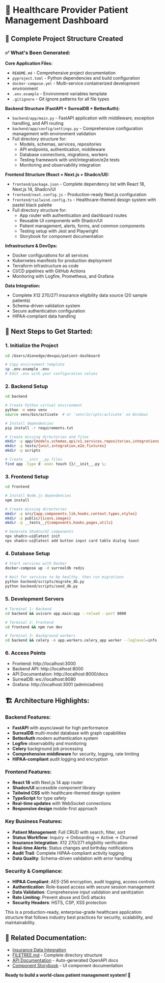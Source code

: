 <!-- Updated: 2025-07-27T12:58:15-05:00 -->
# 🏥 Healthcare Provider Patient Management Dashboard

## 📁 Complete Project Structure Created

### ✅ **What's Been Generated:**

**Core Application Files:**
- `README.md` - Comprehensive project documentation
- `pyproject.toml` - Python dependencies and build configuration
- `docker-compose.yml` - Multi-service containerized development environment
- `.env.example` - Environment variables template
- `.gitignore` - Git ignore patterns for all file types

**Backend Structure (FastAPI + SurrealDB + BetterAuth):**
- `backend/app/main.py` - FastAPI application with middleware, exception handling, and API routing
- `backend/app/config/settings.py` - Comprehensive configuration management with environment validation
- Full directory structure for:
  - Models, schemas, services, repositories
  - API endpoints, authentication, middleware
  - Database connections, migrations, workers
  - Testing framework with unit/integration/e2e tests
  - Monitoring and observability integration

**Frontend Structure (React + Next.js + Shadcn/UI):**
- `frontend/package.json` - Complete dependency list with React 18, Next.js 14, Shadcn/UI
- `frontend/next.config.js` - Production-ready Next.js configuration
- `frontend/tailwind.config.ts` - Healthcare-themed design system with pastel black palette
- Full directory structure for:
  - App router with authentication and dashboard routes
  - Reusable UI components with Shadcn/UI
  - Patient management, alerts, forms, and common components
  - Testing setup with Jest and Playwright
  - Storybook for component documentation

**Infrastructure & DevOps:**
- Docker configurations for all services
- Kubernetes manifests for production deployment
- Terraform infrastructure as code
- CI/CD pipelines with GitHub Actions
- Monitoring with Logfire, Prometheus, and Grafana

**Data Integration:**
- Complete X12 270/271 insurance eligibility data source (20 sample patients)
- Schema-driven validation system
- Secure authentication configuration
- HIPAA-compliant data handling

## 🚀 **Next Steps to Get Started:**

### 1. **Initialize the Project**
```bash
cd /Users/dionedge/devqai/patient-dashboard

# Copy environment template
cp .env.example .env
# Edit .env with your configuration values
```

### 2. **Backend Setup**
```bash
cd backend

# Create Python virtual environment
python -m venv venv
source venv/bin/activate  # or `venv\Scripts\activate` on Windows

# Install dependencies
pip install -r requirements.txt

# Create missing directories and files
mkdir -p app/{models,schemas,api/v1,services,repositories,integrations,workers,database,utils}
mkdir -p tests/{unit,integration,e2e,fixtures}
mkdir -p scripts

# Create __init__.py files
find app -type d -exec touch {}/__init__.py \;
```

### 3. **Frontend Setup**
```bash
cd frontend

# Install Node.js dependencies
npm install

# Create missing directories
mkdir -p src/{app,components,lib,hooks,context,types,styles}
mkdir -p public/{icons,images}
mkdir -p __tests__/{components,hooks,pages,utils}

# Generate Shadcn/UI components
npx shadcn-ui@latest init
npx shadcn-ui@latest add button input card table dialog toast
```

### 4. **Database Setup**
```bash
# Start services with Docker
docker-compose up -d surrealdb redis

# Wait for services to be healthy, then run migrations
python backend/scripts/migrate_db.py
python backend/scripts/seed_db.py
```

### 5. **Development Servers**
```bash
# Terminal 1: Backend
cd backend && uvicorn app.main:app --reload --port 8000

# Terminal 2: Frontend
cd frontend && npm run dev

# Terminal 3: Background workers
cd backend && celery -A app.workers.celery_app worker --loglevel=info
```

### 6. **Access Points**
- Frontend: http://localhost:3000
- Backend API: http://localhost:8000
- API Documentation: http://localhost:8000/docs
- SurrealDB: ws://localhost:8080
- Grafana: http://localhost:3001 (admin/admin)

## 🏗️ **Architecture Highlights:**

### **Backend Features:**
- **FastAPI** with async/await for high performance
- **SurrealDB** multi-model database with graph capabilities
- **BetterAuth** modern authentication system
- **Logfire** observability and monitoring
- **Celery** background job processing
- **Comprehensive middleware** for security, logging, rate limiting
- **HIPAA-compliant** audit logging and encryption

### **Frontend Features:**
- **React 18** with Next.js 14 app router
- **Shadcn/UI** accessible component library
- **Tailwind CSS** with healthcare-themed design system
- **TypeScript** for type safety
- **Real-time updates** with WebSocket connections
- **Responsive design** mobile-first approach

### **Key Business Features:**
- **Patient Management**: Full CRUD with search, filter, sort
- **Status Workflow**: Inquiry → Onboarding → Active → Churned
- **Insurance Integration**: X12 270/271 eligibility verification
- **Real-time Alerts**: Status changes and birthday notifications
- **Audit Trail**: Complete HIPAA-compliant activity logging
- **Data Quality**: Schema-driven validation with error handling

### **Security & Compliance:**
- **HIPAA Compliant**: AES-256 encryption, audit logging, access controls
- **Authentication**: Role-based access with secure session management
- **Data Validation**: Comprehensive input validation and sanitization
- **Rate Limiting**: Prevent abuse and DoS attacks
- **Security Headers**: HSTS, CSP, XSS protection

This is a production-ready, enterprise-grade healthcare application structure that follows industry best practices for security, scalability, and maintainability.

## 🔗 **Related Documentation:**
- [Insurance Data Integration](./data/insurance_data_source/README.md)
- [FILETREE.md](./FILETREE.md) - Complete directory structure
- [API Documentation](http://localhost:8000/docs) - Auto-generated OpenAPI docs
- [Component Storybook](http://localhost:6006) - UI component documentation

**Ready to build a world-class patient management system! 🎉**
